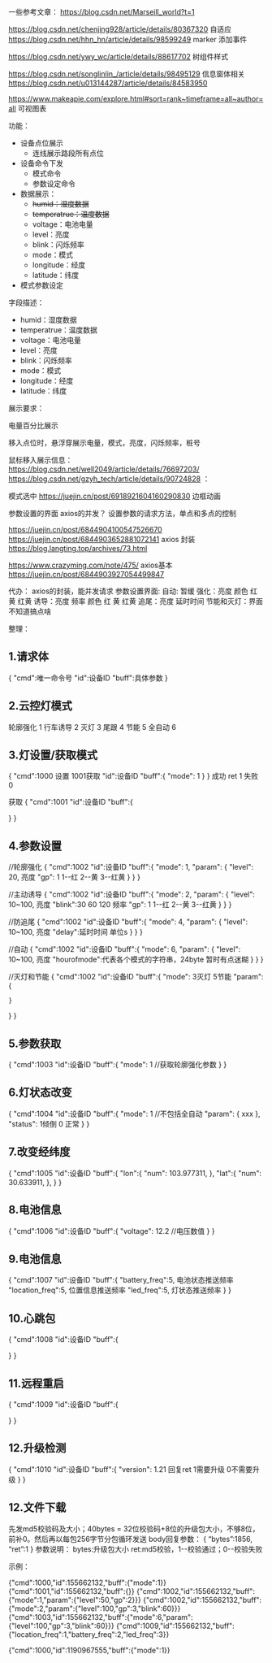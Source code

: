 一些参考文章：
https://blog.csdn.net/Marseill_world?t=1

https://blog.csdn.net/chenjing928/article/details/80367320 自适应
https://blog.csdn.net/hhn_hn/article/details/98599249 marker 添加事件

https://blog.csdn.net/ywy_wc/article/details/88617702 树组件样式

https://blog.csdn.net/songlinlin_/article/details/98495129 信息窗体相关
https://blog.csdn.net/u013144287/article/details/84583950

https://www.makeapie.com/explore.html#sort=rank~timeframe=all~author=all 可视图表

功能：

- 设备点位展示
  - 连线展示路段所有点位
- 设备命令下发
  - 模式命令
  - 参数设定命令
- 数据展示：
  - ~~humid：湿度数据~~
  - ~~temperatrue：温度数据~~
  - voltage：电池电量
  - level：亮度
  - blink：闪烁频率
  - mode：模式
  - longitude：经度
  - latitude：纬度
- 模式参数设定

字段描述：

- humid：湿度数据
- temperatrue：温度数据
- voltage：电池电量
- level：亮度
- blink：闪烁频率
- mode：模式
- longitude：经度
- latitude：纬度

展示要求：

电量百分比展示

移入点位时，悬浮穿展示电量，模式，亮度，闪烁频率，桩号

鼠标移入展示信息：
https://blog.csdn.net/well2049/article/details/76697203/
https://blog.csdn.net/gzyh_tech/article/details/90724828
：

模式选中
https://juejin.cn/post/6918921604160290830 边框动画

参数设置的界面
axios的并发？ 
设置参数的请求方法，单点和多点的控制


https://juejin.cn/post/6844904100547526670
https://juejin.cn/post/6844903652881072141 axios 封装
https://blog.langting.top/archives/73.html

https://www.crazyming.com/note/475/ axios基本
https://juejin.cn/post/6844903927054499847


代办：
axios的封装，能并发请求
参数设置界面:
自动: 暂缓
强化：亮度  颜色        红 黄 红黄
诱导：亮度 频率  颜色        红 黄 红黄
追尾：亮度 延时时间
节能和灭灯：界面不知道搞点啥

整理：
## 1.请求体
{
  "cmd":唯一命令号
  "id":设备ID
  "buff":具体参数
}

## 2.云控灯模式
轮廓强化   1
行车诱导   2
灭灯       3
尾跟       4
节能       5
全自动     6

## 3.灯设置/获取模式
{
  "cmd":1000 设置  1001获取
  "id":设备ID
  "buff":{
    "mode": 1
  }
}
成功 ret 1  失败 0

获取
{
  "cmd":1001
  "id":设备ID
  "buff":{
    
  }
}

## 4.参数设置
//轮廓强化
{
  "cmd":1002
  "id":设备ID
  "buff":{
    "mode": 1,
    "param": {
      "level": 20,  亮度
      "gp": 1       1--红  2--黄  3--红黄
    }
  }
}

//主动诱导
{
  "cmd":1002
  "id":设备ID
  "buff":{
    "mode": 2,
    "param": {
      "level": 10~100,  亮度
      "blink":30 60 120 频率
      "gp": 1       1--红  2--黄  3--红黄
    }
  }
}

//防追尾
{
  "cmd":1002
  "id":设备ID
  "buff":{
    "mode": 4,
    "param": {
      "level": 10~100,  亮度
      "delay":延时时间 单位s
    }
  }
}

//自动
{
  "cmd":1002
  "id":设备ID
  "buff":{
    "mode": 6,
    "param": {
      "level": 10~100,  亮度
      "hourofmode":代表各个模式的字符串，24byte    暂时有点迷糊
    }
  }
}

//灭灯和节能
{
  "cmd":1002
  "id":设备ID
  "buff":{
    "mode": 3灭灯 5节能
    "param": {
      
    }
  }
}

## 5.参数获取
{
  "cmd":1003
  "id":设备ID
  "buff":{
    "mode": 1 //获取轮廓强化参数
  }
}

## 6.灯状态改变
{
  "cmd":1004
  "id":设备ID
  "buff":{
    "mode": 1  //不包括全自动
    "param": {
      xxx
    },
    "status": 1倾倒   0 正常
  }
}

## 7.改变经纬度
{
  "cmd":1005
  "id":设备ID
  "buff":{
    "lon":{
      "num": 103.977311,
    },
    "lat":{
      "num": 30.633911,
    },
  }
}

## 8.电池信息
{
  "cmd":1006
  "id":设备ID
  "buff":{
    "voltage": 12.2  //电压数值
  }
}

## 9.电池信息
{
  "cmd":1007
  "id":设备ID
  "buff":{
    "battery_freq":5,     电池状态推送频率
    "location_freq":5,    位置信息推送频率
    "led_freq":5,         灯状态推送频率
  }
}

## 10.心跳包
{
  "cmd":1008
  "id":设备ID
  "buff":{
    
  }
}

## 11.远程重启
{
  "cmd":1009
  "id":设备ID
  "buff":{
    
  }
}

## 12.升级检测
{
  "cmd":1010
  "id":设备ID
  "buff":{
    "version": 1.21  回复ret 1需要升级 0不需要升级
  }
}

## 12.文件下载
先发md5校验码及大小；40bytes = 32位校验码+8位的升级包大小，不够8位，前补0。然后再以每包256字节分包循环发送
body回复参数：
{
“bytes”:1856,
“ret”:1
}
参数说明：
bytes:升级包大小
ret:md5校验，1--校验通过；0--校验失败



示例：

{"cmd":1000,"id":155662132,"buff":{"mode":1}}
{"cmd":1001,"id":155662132,"buff":{}}
{"cmd":1002,"id":155662132,"buff":{"mode":1,"param":{"level":50,"gp":2}}}
{"cmd":1002,"id":155662132,"buff":{"mode":2,"param":{"level":100,"gp":3,"blink":60}}}
{"cmd":1003,"id":155662132,"buff":{"mode":6,"param":{"level":100,"gp":3,"blink":60}}}
{"cmd":1009,"id":155662132,"buff":{"location_freq":1,"battery_freq":2,"led_freq":3}}

{"cmd":1000,"id":1190967555,"buff":{"mode":1}}